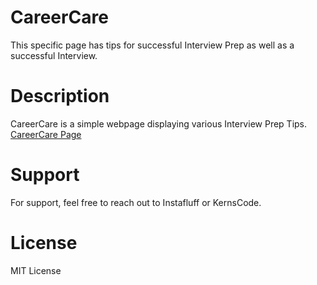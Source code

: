 # CareerCare
This specific page has tips for successful Interview Prep as well as a successful Interview.

# Description

CareerCare is a simple webpage displaying various Interview Prep Tips.
[CareerCare Page](https://www.instafluff.tv/CareerCare/)  

# Support

For support, feel free to reach out to Instafluff or KernsCode. 

# License

MIT License
